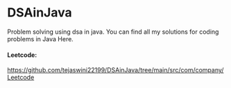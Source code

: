 # DSAinJava
Problem solving using dsa in java.
You can find all my solutions for coding problems in Java Here.

#### Leetcode: 
https://github.com/tejaswini22199/DSAinJava/tree/main/src/com/company/Leetcode
